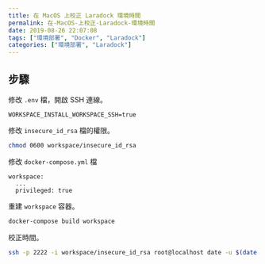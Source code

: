 ```yaml
---
title: 在 MacOS 上校正 Laradock 環境時間
permalink: 在-MacOS-上校正-Laradock-環境時間
date: 2019-08-26 22:07:08
tags: ["環境部署", "Docker", "Laradock"]
categories: ["環境部署", "Laradock"]
---
```


## 步驟

修改 `.env` 檔，開啟 SSH 連線。

```ENV
WORKSPACE_INSTALL_WORKSPACE_SSH=true
```

修改 `insecure_id_rsa` 檔的權限。

```BASH
chmod 0600 workspace/insecure_id_rsa
```

修改 `docker-compose.yml` 檔

```YML
workspace:
  ...
  privileged: true
```

重建 `workspace` 容器。

```BASH
docker-compose build workspace
```

校正時間。

```BASH
ssh -p 2222 -i workspace/insecure_id_rsa root@localhost date -u $(date +%m%d%H%M%Y)
```
